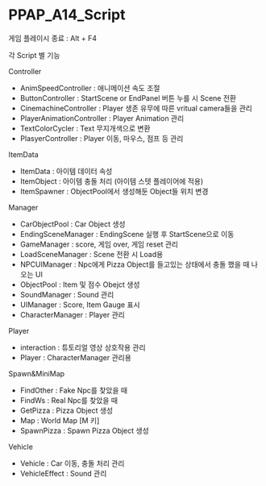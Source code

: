 # PPAP_A14_Script

 게임 플레이시 종료 : Alt + F4
 
각 Script 별 기능

Controller
- AnimSpeedController : 애니메이션 속도 조절
- ButtonController : StartScene or EndPanel 버튼 누를 시 Scene 전환
- CinemachineController : Player 생존 유무에 따른 vritual camera들을 관리
- PlayerAnimationController : Player Animation 관리
- TextColorCycler : Text 무지개색으로 변환
- PlasyerController : Player 이동, 마우스, 점프 등 관리
  
ItemData
- ItemData : 아이템 데이터 속성
- ItemObject : 아이템 충돌 처리 (아이템 스텟 플레이어에 적용)
- ItemSpawner : ObjectPool에서 생성해둔 Object들 위치 변경

Manager
- CarObjectPool : Car Object 생성
- EndingSceneManager : EndingScene 실행 후 StartScene으로 이동
- GameManager : score, 게임 over, 게임 reset 관리
- LoadSceneManager : Scene 전환 시 Load용
- NPCUIManager : Npc에게 Pizza Object를 들고있는 상태에서 충돌 했을 때 나오는 UI
- ObjectPool : Item 및 점수 Obejct 생성
- SoundManager : Sound 관리
- UIManager : Score, Item Gauge 표시
- CharacterManager : Player 관리

Player
- interaction : 튜토리얼 영상 상호작용 관리
- Player : CharacterManager 관리용

Spawn&MiniMap
- FindOther : Fake Npc를 찾았을 때
- FindWs : Real Npc를 찾았을 때
- GetPizza : Pizza Object 생성
- Map : World Map [M 키]
- SpawnPizza : Spawn Pizza Object 생성

Vehicle
- Vehicle : Car 이동, 충돌 처리 관리
- VehicleEffect : Sound 관리

